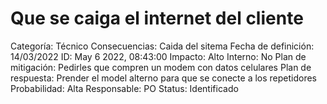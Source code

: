 # Que se caiga el internet del cliente

Categoría: Técnico
Consecuencias: Caida del sitema
Fecha de definición: 14/03/2022
ID: May 6 2022, 08:43:00
Impacto: Alto
Interno: No
Plan de mitigación: Pedirles que compren un modem con datos celulares
Plan de respuesta: Prender el model alterno para que se conecte a los repetidores
Probabilidad: Alta
Responsable: PO
Status: Identificado